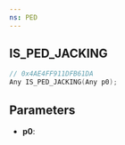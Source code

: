 ```yaml
---
ns: PED
---
```

## IS_PED_JACKING

```c
// 0x4AE4FF911DFB61DA
Any IS_PED_JACKING(Any p0);
```

## Parameters
* **p0**:
